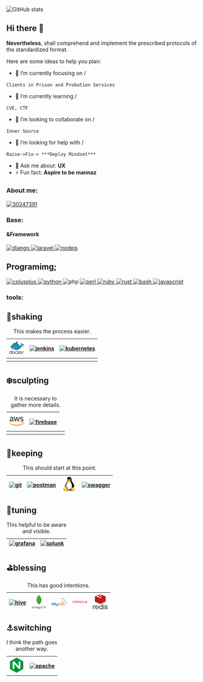![GitHub stats](https://github-readme-stats.vercel.app/api?username=supertee003&show_icons=truer&rank_icon=github&theme=onedark)
## Hi there 👋


**Nevertheless**, shall comprehend and implement the prescribed protocols of the standardized format.

Here are some ideas to help you plan:

- 🔭 I’m currently focusing on \/
```
Clients in Prison and Probation Services
```
- 🌱 I’m currently learning \/
```
CVE, CTF
```
- 👯 I’m looking to collaborate on \/
```
Inner Source
```
- 🤔 I’m looking for help with \/
```
Raise->Fix-> ***Deploy Mindset***
```
- 💬 Ask me about: **UX** 
- ⚡ Fun fact: **Aspire to be mannaz**

<h3 align="left">About me:</h3>
  <p align="left">
    <a href="https://stackoverflow.com/users/30247391" target="blank">
      <img align="center" src="https://raw.githubusercontent.com/rahuldkjain/github-profile-readme-generator/master/src/images/icons/Social/stack-overflow.svg" alt="30247391" height="30" width="40" /> </a>
  </p>

<h3 align="left">Base:</h3>
  
  <h4>&Framework</h4>
    <div display="flex">
      <a href="https://docs.djangoproject.com/en/5.2/topics/security/" target="_blank" rel="noreferrer">
        <img src="https://img.shields.io/badge/django-%231A1928?style=for-the-badge&logo=django&logoColor=%23FFFFFF&labelColor=%23092E20" alt="django"/> </a>
      <a href="https://laravel.com/docs/5.1/" target="_blank" rel="noreferrer">
        <img src="https://img.shields.io/badge/laravel-%23252D37?style=for-the-badge&logo=laravel&logoColor=%23FF2D20&labelColor=%23FFFFFF" alt="laravel"/> </a>
      <a href="https://nodejs.org/en/learn/getting-started/introduction-to-nodejs" target="_blank" rel="noreferrer">
        <img src="https://img.shields.io/badge/nodedotjs-%232B2B2B?style=for-the-badge&logo=nodedotjs&logoColor=%235FA04E&labelColor=%23FFFFFF" alt="nodejs"/> </a>
    </div>

  <h2>Programimg;</h2>
    <div display="flex">
      <a href="https://chromium.googlesource.com/chromium/src/+/HEAD/docs/security/rule-of-2.md" target="_blank" rel="noreferrer">
        <img src="https://img.shields.io/badge/cplusplus-%23A8B9CC?style=for-the-badge&logo=cplusplus&logoColor=%23F3F5F5&labelColor=%235881D8" alt="cplusplus"/> </a>
      <a href="https://owasp.org/www-project-pytm/" target="_blank" rel="noreferrer">
        <img src="https://img.shields.io/badge/python-%23ECD53F?style=for-the-badge&logo=python&logoColor=%23E8E8E8&labelColor=%233776AB" alt="python"/> </a
      <a href="https://cheatsheetseries.owasp.org/cheatsheets/PHP_Configuration_Cheat_Sheet.html" target="_blank" rel="noreferrer">
        <img src="https://img.shields.io/badge/php-%236C78AF?style=for-the-badge&logo=php&logoColor=%234A5F88&labelColor=%23FAFAFA" alt="php"/> </a>
      <a href="https://perldoc.perl.org/perlsec" target="_blank" rel="noreferrer">
        <img src="https://img.shields.io/badge/perl-%230073A1?style=for-the-badge&logo=perl&logoColor=%23000000&labelColor=%23FFFFFF" alt="perl"/> </a>
      <a href="https://cheatsheetseries.owasp.org/cheatsheets/Ruby_on_Rails_Cheat_Sheet.html" target="_blank" rel="noreferrer">
        <img src="https://img.shields.io/badge/ruby-%23000000?style=for-the-badge&logo=ruby&logoColor=%23CC342D&labelColor=%23FFFFFF" alt="ruby"/> </a>
      <a href="https://perldoc.perl.org/perlsec" target="_blank" rel="noreferrer">
        <img src="https://img.shields.io/badge/rust-%23000000?style=for-the-badge&logo=rust&logoColor=%23000000&labelColor=%23FFFFFF" alt="rust"/> </a>
      <a href="https://www.gnu.org/software/bash/manual/bash.html#Security-Considerations" target="_blank" rel="noreferrer">
        <img src="https://img.shields.io/badge/gnubash-%23000000?style=for-the-badge&logo=gnubash&logoColor=%23000000&labelColor=%23FFFFFF" alt="bash"/> </a>
      <a href="https://cheatsheetseries.owasp.org/cheatsheets/Java_Security_Cheat_Sheet.html" target="_blank" rel="noreferrer">
        <img src="https://img.shields.io/badge/javascript-%23999999?style=for-the-badge&logo=javascript&logoColor=%23F7DF1E&labelColor=%23000" alt="javascript"/> </a>
    </div>

  <h3>tools:</h3>
  <h2>🚥shaking</h2>
    <div display="flex">   
      <table class="center">
        <caption>
          This makes the process easier.
        </caption>
        <thead>
          <tr>
            <th scope="col">
              <a href="https://5gcroco.eu/images/templates/rsvario/images/5GCroCo_DockerSecurityBasics_Training.pdf" target="_blank" rel="noreferrer"> 
              <img src="https://raw.githubusercontent.com/devicons/devicon/master/icons/docker/docker-original-wordmark.svg" alt="docker" width="40" height="40"/></a>
            </th>
            <th scope="col">
              <a href="https://https://www.jenkins.io/doc/book/security/managing-security/" target="_blank" rel="noreferrer"> 
              <img src="https://www.vectorlogo.zone/logos/jenkins/jenkins-icon.svg" alt="jenkins" width="40" height="40"/> </a></th>
            <th scope="col">
              <a href="https://edu.anarcho-copy.org/GNU%20Linux%20-%20Unix-Like/DevOps/Learn%20Kubernetes%20Security.pdf" target="_blank" rel="noreferrer">
              <img src="https://www.vectorlogo.zone/logos/kubernetes/kubernetes-icon.svg" alt="kubernetes" width="40" height="40"/> </a></th>
          </tr>
        </thead>
        <tbody>
          <tr>
            <th scope="row"></th>
            <th scope="row"></th>
            <th scope="row"></th>
          </tr>
        </tbody>
        <tfoot>
          <tr>
            <th scope="row" colspan="3"></th>
          </tr>
        </tfoot>
      </table>
    </div>
    
  <h2>❄️sculpting</h2>
    <div display="flex">   
      <table class="center">
       <caption>
         It is necessary to gather more details.
       </caption>
        <thead>
          <tr>
            <th scope="col">
              <a href="https://docs.aws.amazon.com/pdfs/whitepapers/latest/aws-overview/aws-overview.pdf" target="_blank" rel="noreferrer"> 
              <img src="https://raw.githubusercontent.com/devicons/devicon/master/icons/amazonwebservices/amazonwebservices-original-wordmark.svg" alt="aws" width="40" height="40"/> </a>
            </th>
            <th scope="col">
              <a href="https://norma.ncirl.ie/7426/1/manoharbabu.pdf" target="_blank" rel="noreferrer">
              <img src="https://www.vectorlogo.zone/logos/firebase/firebase-icon.svg" alt="firebase" width="40" height="40"/> </a>
            </th>
          </tr>
        </thead> 
        <tbody>
          <tr>
            <th scope="row"></th>
            <th scope="row"></th>
            <th scope="row"></th>
          </tr>
        </tbody>
        <tfoot>
          <tr>
            <th scope="row" colspan="3"></th>
          </tr>
        </tfoot>
      </table>
    </div>
  
  <h2>🎏keeping</h2>
    <div display="flex">
      <table class="center">
       <caption>
         This should start at this point.
       </caption>
        <thead>
          <tr>
            <th scope="col">
              <a href="https://indico.cern.ch/event/724719/contributions/2981043/attachments/1638054/2754736/Git_tutorial.pdf" target="_blank" rel="noreferrer">
              <img src="https://www.vectorlogo.zone/logos/git-scm/git-scm-icon.svg" alt="git" width="40" height="40"/> </a>
            </th>
            <th scope="col">
              <a href="https://voyager.postman.com/pdf/2023-state-of-the-api-report-postman.pdf" target="_blank" rel="noreferrer"> 
              <img src="https://www.vectorlogo.zone/logos/getpostman/getpostman-icon.svg" alt="postman" width="40" height="40"/> </a>
            <th scope="col">
              <a href="https://linux-training.be/linuxsec.pdf" target="_blank" rel="noreferrer">
              <img src="https://raw.githubusercontent.com/devicons/devicon/master/icons/linux/linux-original.svg" alt="linux" width="40" height="40"/> </a>
            </th>
            <th scope="col">
              <a href="https://swagger.io/docs/specification/v2_0/authentication/authentication/" target="-blank" rel="swagger">
              <img srv="https://img.shields.io/badge/swagger-%2385EA2D?style=for-the-badge&logo=swagger&labelColor=%23006600" alt="swagger" width="40" height="40"/> </a>
            </th>
          </tr>
        </thead>
      </table>
    </div>
  
  <h2>🎿tuning</h2>
    <div display="flex">
      <table class="center">
       <caption>
         This helpful to be aware and visible.
       </caption>
        <thead>
          <tr>
            <th scope="col">
              <a href="https://www.cisco.com/c/en/us/support/docs/wireless/policy-suite-mobile/214788-introduction-of-grafana-and-its-usage.pdf" target="_blank" rel="noreferrer">
              <img src="https://www.vectorlogo.zone/logos/grafana/grafana-icon.svg" alt="grafana" width="40" height="40"/> </a>
            </th>
            <th scope="col">
              <a href="https://github.com/subbukandula/Splunk/blob/master/Splunk%206.X%20Fundamentals%20Part%201%20(eLearning).pdf" target="_blank" rel="noreferrer">
              <img src="https://www.vectorlogo.zone/logos/splunk/splunk-ar21.svg" alt="splunk" width="40" height="40"/> </a>
            </th>
          </tr>
        </thead>
      </table>
    </div>
  
  <h2>⛳blessing</h2>
    <div display="flex">
      <table class="center">
       <caption>
         This has good intentions.
       </caption>
        <thead>
          <tr>
            <th scope="col">
              <a href="https://hive.apache.org/" target="_blank" rel="noreferrer">
              <img src="https://www.vectorlogo.zone/logos/apache_hive/apache_hive-icon.svg" alt="hive" width="40" height="40"/> </a>
            </th>
            <th scope="col">
              <a href="https://www.mongodb.com/" target="_blank" rel="noreferrer">
              <img src="https://raw.githubusercontent.com/devicons/devicon/master/icons/mongodb/mongodb-original-wordmark.svg" alt="mongodb" width="40" height="40"/> </a>
            </th>
            <th scope="col">
              <a href="https://www.mysql.com/" target="_blank" rel="noreferrer">
              <img src="https://raw.githubusercontent.com/devicons/devicon/master/icons/mysql/mysql-original-wordmark.svg" alt="mysql" width="40" height="40"/> </a>
            </th>
            <th scope="col">
              <a href="https://www.oracle.com/" target="_blank" rel="noreferrer">
              <img src="https://raw.githubusercontent.com/devicons/devicon/master/icons/oracle/oracle-original.svg" alt="oracle" width="40" height="40"/> </a>
            </th>
            <th scope="col">
              <a href="https://redis.io" target="_blank" rel="noreferrer">
              <img src="https://raw.githubusercontent.com/devicons/devicon/master/icons/redis/redis-original-wordmark.svg" alt="redis" width="40" height="40"/> </a>
            </th>
          </tr>
        </thead>
      </table>
    </div>
  
  <h2>⚓switching</h2>
    <div display="flex">
      <table class="center">
       <caption>
         I think the path goes another way.
       </caption>
        <thrad>
          <tr>
            <th>
              <a href="https://altair.pw/pub/doc/nginx/Mastering%20NGINX/Mastering%20NGINX.pdf" target="_blank" rel="noreferrer">
              <img src="https://raw.githubusercontent.com/devicons/devicon/master/icons/nginx/nginx-original.svg" alt="nginx" width="40" height="40"/> </a>
            </th>
            <th>
              <a href="https://www.dedoimedo.com/computers/www.dedoimedo.com-apache-web-server-lm.pdf" target="_blank" rel="noreferrer">
              <img src="https://www.vectorlogo.zone/logos/apache/apache-official.svg" alt="apache" width="40" height="40"/> </a>
            </tr>
          </tr>
        </thrad>
      </table>
    </div> 
